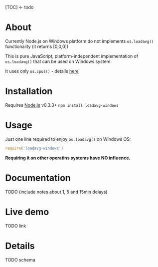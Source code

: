 [TOC] <- todo

# About
Currently Node.js on Windows platform do not implements `os.loadavg()` functionality (it returns [0,0,0])

This is pure JavaScript, platform-independent implementation of `os.loadavg()` that can be used on Windows system.

It uses only `os.cpus()` - details [here](#details)

# Installation
Requires [Node.js](https://nodejs.org/) v0.3.3+
`npm install loadavg-windows`

# Usage
Just one line required to enjoy `os.loadavg()` on Windows OS:
```node.js
require('loadavg-windows')
```
**Requiring it on other operatins systems have NO influence.** 

# Documentation
TODO (include notes about 1, 5 and 15min delays)

# Live demo
TODO link

# Details
TODO schema
